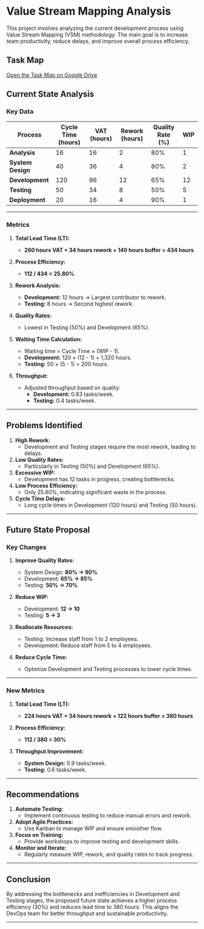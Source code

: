 # Value Stream Mapping Analysis

This project involves analyzing the current development process using Value Stream Mapping (VSM) methodology. The main goal is to increase team productivity, reduce delays, and improve overall process efficiency.

## Task Map

[Open the Task Map on Google Drive](https://drive.google.com/file/d/1Kb0PbeDtTPhFPjvW1sVT5LFaaIhUGDVF/view?usp=drive_link)


## Current State Analysis

### **Key Data**
| Process         | Cycle Time (hours) | VAT (hours) | Rework (hours) | Quality Rate (%) | WIP |
|------------------|--------------------|-------------|----------------|------------------|-----|
| **Analysis**     | 16                 | 16          | 2              | 80%              | 1   |
| **System Design**| 40                 | 36          | 4              | 80%              | 2   |
| **Development**  | 120                | 96          | 12             | 65%              | 12  |
| **Testing**      | 50                 | 34          | 8              | 50%              | 5   |
| **Deployment**   | 20                 | 16          | 4              | 90%              | 1   |

---

### **Metrics**
1. **Total Lead Time (LT):**  
   - **260 hours VAT + 34 hours rework + 140 hours buffer = 434 hours**

2. **Process Efficiency:**  
   - **112 / 434 = 25.80%**

3. **Rework Analysis:**  
   - **Development:** 12 hours → Largest contributor to rework.  
   - **Testing:** 8 hours → Second highest rework.  

4. **Quality Rates:**  
   - Lowest in Testing (50%) and Development (65%).

5. **Waiting Time Calculation:**  
   - Waiting time = Cycle Time × (WIP - 1).  
   - **Development:** 120 × (12 - 1) = 1,320 hours.  
   - **Testing:** 50 × (5 - 1) = 200 hours.

6. **Throughput:**  
   - Adjusted throughput based on quality:  
     - **Development:** 0.83 tasks/week.  
     - **Testing:** 0.4 tasks/week.  

---

## Problems Identified
1. **High Rework:**  
   - Development and Testing stages require the most rework, leading to delays.
2. **Low Quality Rates:**  
   - Particularly in Testing (50%) and Development (65%).
3. **Excessive WIP:**  
   - Development has 12 tasks in progress, creating bottlenecks.
4. **Low Process Efficiency:**  
   - Only 25.80%, indicating significant waste in the process.
5. **Cycle Time Delays:**  
   - Long cycle times in Development (120 hours) and Testing (50 hours).

---

## Future State Proposal

### **Key Changes**
1. **Improve Quality Rates:**  
   - System Design: **80% → 90%**  
   - Development: **65% → 85%**  
   - Testing: **50% → 70%**

2. **Reduce WIP:**  
   - Development: **12 → 10**  
   - Testing: **5 → 3**

3. **Reallocate Resources:**  
   - Testing: Increase staff from 1 to 2 employees.  
   - Development: Reduce staff from 5 to 4 employees.

4. **Reduce Cycle Time:**  
   - Optimize Development and Testing processes to lower cycle times.

---

### **New Metrics**
1. **Total Lead Time (LT):**  
   - **224 hours VAT + 34 hours rework + 122 hours buffer = 380 hours**

2. **Process Efficiency:**  
   - **112 / 380 = 30%**

3. **Throughput Improvement:**  
   - **System Design:** 0.9 tasks/week.  
   - **Testing:** 0.6 tasks/week.  

---

## Recommendations
1. **Automate Testing:**  
   - Implement continuous testing to reduce manual errors and rework.
2. **Adopt Agile Practices:**  
   - Use Kanban to manage WIP and ensure smoother flow.
3. **Focus on Training:**  
   - Provide workshops to improve testing and development skills.
4. **Monitor and Iterate:**  
   - Regularly measure WIP, rework, and quality rates to track progress.

---

## Conclusion
By addressing the bottlenecks and inefficiencies in Development and Testing stages, the proposed future state achieves a higher process efficiency (30%) and reduces lead time to 380 hours. This aligns the DevOps team for better throughput and sustainable productivity.

---
